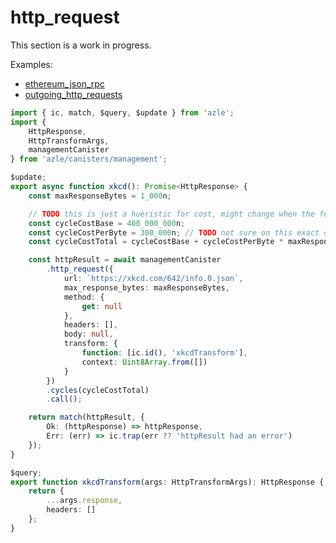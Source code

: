# http_request

This section is a work in progress.

Examples:

-   [ethereum_json_rpc](https://github.com/demergent-labs/azle/tree/main/examples/ethereum_json_rpc)
-   [outgoing_http_requests](https://github.com/demergent-labs/azle/tree/main/examples/outgoing_http_requests)

```typescript
import { ic, match, $query, $update } from 'azle';
import {
    HttpResponse,
    HttpTransformArgs,
    managementCanister
} from 'azle/canisters/management';

$update;
export async function xkcd(): Promise<HttpResponse> {
    const maxResponseBytes = 1_000n;

    // TODO this is just a hueristic for cost, might change when the feature is officially released: https://forum.dfinity.org/t/enable-canisters-to-make-http-s-requests/9670/130
    const cycleCostBase = 400_000_000n;
    const cycleCostPerByte = 300_000n; // TODO not sure on this exact cost
    const cycleCostTotal = cycleCostBase + cycleCostPerByte * maxResponseBytes;

    const httpResult = await managementCanister
        .http_request({
            url: `https://xkcd.com/642/info.0.json`,
            max_response_bytes: maxResponseBytes,
            method: {
                get: null
            },
            headers: [],
            body: null,
            transform: {
                function: [ic.id(), 'xkcdTransform'],
                context: Uint8Array.from([])
            }
        })
        .cycles(cycleCostTotal)
        .call();

    return match(httpResult, {
        Ok: (httpResponse) => httpResponse,
        Err: (err) => ic.trap(err ?? 'httpResult had an error')
    });
}

$query;
export function xkcdTransform(args: HttpTransformArgs): HttpResponse {
    return {
        ...args.response,
        headers: []
    };
}
```
